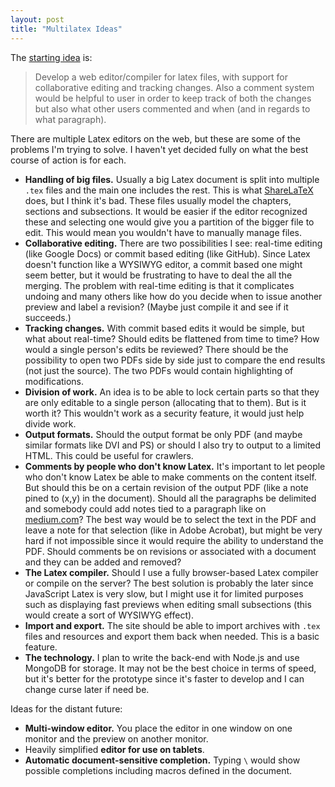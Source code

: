 ```yaml
---
layout: post
title: "Multilatex Ideas"
---
```


The [starting idea][1] is:

> Develop a web editor/compiler for latex files, with support for collaborative editing and tracking changes. Also a comment system would be helpful to user in order to keep track of both the changes but also what other users commented and when (and in regards to what paragraph).

There are multiple Latex editors on the web, but these are some of the problems I'm trying to solve. I haven't yet
decided fully on what the best course of action is for each.

* **Handling of big files.** Usually a big Latex document is split into multiple `.tex` files and the main one includes the rest. This is what [ShareLaTeX][2] does, but I think it's bad. These files usually model the chapters, sections and subsections. It would be easier if the editor recognized these and selecting one would give you a partition of the bigger file to edit. This would mean you wouldn't have to manually manage files.
* **Collaborative editing.** There are two possibilities I see: real-time editing (like Google Docs) or commit based editing (like GitHub). Since Latex doesn't function like a WYSIWYG editor, a commit based one might seem better, but it would be frustrating to have to deal the all the merging. The problem with real-time editing is that it complicates undoing and many others like how do you decide when to issue another preview and label a revision? (Maybe just compile it and see if it succeeds.)
* **Tracking changes.** With commit based edits it would be simple, but what about real-time? Should edits be flattened from time to time? How would a single person's edits be reviewed? There should be the possibility to open two PDFs side by side just to compare the end results (not just the source). The two PDFs would contain highlighting of modifications.
* **Division of work.** An idea is to be able to lock certain parts so that they are only editable to a single person (allocating that to them). But is it worth it? This wouldn't work as a security feature, it would just help divide work.
* **Output formats.** Should the output format be only PDF (and maybe similar formats like DVI and PS) or should I also try to output to a limited HTML. This could be useful for crawlers.
* **Comments by people who don't know Latex.** It's important to let people who don't know Latex be able to make comments on the content itself. But should this be on a certain revision of the output PDF (like a note pined to (x,y) in the document). Should all the paragraphs be delimited and somebody could add notes tied to a paragraph like on [medium.com][3]? The best way would be to select the text in the PDF and leave a note for that selection (like in Adobe Acrobat), but might be very hard if not impossible since it would require the ability to understand the PDF. Should comments be on revisions or associated with a document and they can be added and removed?
* **The Latex compiler.** Should I use a fully browser-based Latex compiler or compile on the server? The best solution is probably the later since JavaScript Latex is very slow, but I might use it for limited purposes such as displaying fast previews when editing small subsections (this would create a sort of WYSIWYG effect).
* **Import and export.** The site should be able to import archives with `.tex` files and resources and export them back when needed. This is a basic feature.
* **The technology.** I plan to write the back-end with Node.js and use MongoDB for storage. It may not be the best choice in terms of speed, but it's better for the prototype since it's faster to develop and I can change curse later if need be.

Ideas for the distant future:
* **Multi-window editor.** You place the editor in one window on one monitor and the preview on another monitor.
* Heavily simplified **editor for use on tablets**.
* **Automatic document-sensitive completion.** Typing `\` would show possible completions including macros defined in the document.

[1]: http://ideasource.blankdots.com/2013/09/online-latex-editor/
[2]: https://www.sharelatex.com
[3]: https://medium.com/

